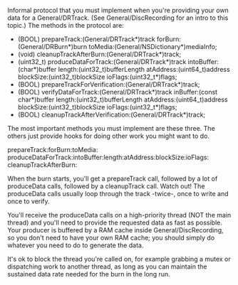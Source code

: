 Informal protocol that you must implement when you're providing your own data for a General/DRTrack. (See General/DiscRecording for an intro to this topic.) The methods in the protocol are:

    
- (BOOL) prepareTrack:(General/DRTrack*)track
              forBurn:(General/DRBurn*)burn
              toMedia:(General/NSDictionary*)mediaInfo;
- (void) cleanupTrackAfterBurn:(General/DRTrack*)track;
- (uint32_t) produceDataForTrack:(General/DRTrack*)track
                      intoBuffer:(char*)buffer
                          length:(uint32_t)bufferLength
                       atAddress:(uint64_t)address
                       blockSize:(uint32_t)blockSize
                         ioFlags:(uint32_t*)flags;
- (BOOL) prepareTrackForVerification:(General/DRTrack*)track;
- (BOOL) verifyDataForTrack:(General/DRTrack*)track
                   inBuffer:(const char*)buffer
                     length:(uint32_t)bufferLength
                  atAddress:(uint64_t)address
                  blockSize:(uint32_t)blockSize
                    ioFlags:(uint32_t*)flags;
- (BOOL) cleanupTrackAfterVerification:(General/DRTrack*)track;


The most important methods you must implement are these three. The others just provide hooks for doing other work you might want to do.
    
prepareTrack:forBurn:toMedia:
produceDataForTrack:intoBuffer:length:atAddress:blockSize:ioFlags:
cleanupTrackAfterBurn:


When the burn starts, you'll get a prepareTrack call, followed by a lot of produceData calls, followed by a cleanupTrack call. Watch out! The produceData calls usually loop through the track -twice-, once to write and once to verify.

You'll receive the produceData calls on a high-priority thread (NOT the main thread) and you'll need to provide the requested data as fast as possible. Your producer is buffered by a RAM cache inside General/DiscRecording, so you don't need to have your own RAM cache; you should simply do whatever you need to do to generate the data.

It's ok to block the thread you're called on, for example grabbing a mutex or dispatching work to another thread, as long as you can maintain the sustained data rate needed for the burn in the long run.